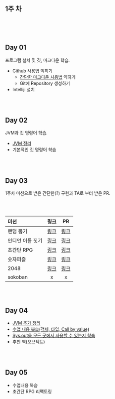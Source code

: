 ## 1주 차
 

<br/><br/><br/>

## Day 01
프로그램 설치 및 깃, 마크다운 학습.

- Github 사용법 익히기
    - [간단한 마크다운 사용법](./day_01/markdown_practice.md) 익히기
    - Git에 Repository 생성하기
- Intelliji 설치

<br/><br/>

## Day 02
JVM과 깃 명령어 학습.

- [JVM 정리](contents/day_02)
- 기본적인 깃 명령어 학습

<br/><br/>

## Day 03

1주차 미션으로 받은 간단한(?) 구현과 TA로 부터 받은 PR.

<br/><br/>

| 미션      |  링크                        | PR   |
| :--------| :---------------------------:|:---:|
| 랜덤 뽑기 | [링크](contents/day_03/src/main/java/randomgame)| [링크]() |  
| 인디언 이름 짓기| [링크](contents/day_03/src/main/java/indian)|[링크]()| 
| 초간단 RPG | [링크](https://github.com/devjun10/Simple-RPG)|[링크]()|
| 숫자퍼즐 | [링크]() |[링크]()|
| 2048 | [링크]() |[링크]()|
| sokoban | x |x|

<br/><br/>

## Day 04

- [JVM 추가 정리](contents/day_02)
- [수업 내용 복습(객체, 타입, Call by value)](contents/day_04/readme.md)
- [Sys.out을 모든 곳에서 사용할 수 있는지 학습](https://sangwoo0727.github.io/java/JAVA-sysout/)
- 추천 책(오브젝트)

<br/><br/>

## Day 05

- 수업내용 복습
- 초간단 RPG 리팩토링

<br/><br/>